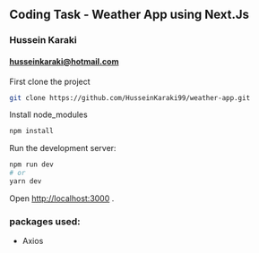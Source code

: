 ## Coding Task - Weather App using Next.Js

### Hussein Karaki
#### husseinkaraki@hotmail.com

First clone the project

```bash
git clone https://github.com/HusseinKaraki99/weather-app.git 
```

Install node_modules

```bash
npm install 
```

Run the development server:

```bash
npm run dev
# or
yarn dev
```

Open [http://localhost:3000](http://localhost:3000) .


### packages used:
- Axios

